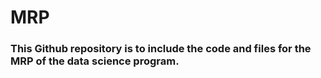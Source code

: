 # MRP
### This Github repository is to include the code and files for the MRP of the data science program. 
